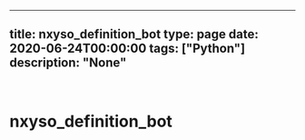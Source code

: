 
---
title: nxyso_definition_bot
type: page
date: 2020-06-24T00:00:00
tags: ["Python"]
description: "None"
---


<br>

# nxyso_definition_bot
